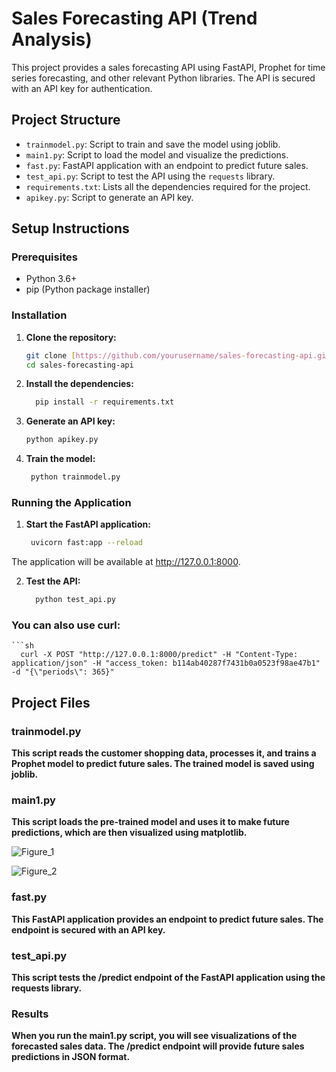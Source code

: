 # Sales Forecasting API (Trend Analysis)

This project provides a sales forecasting API using FastAPI, Prophet for time series forecasting, and other relevant Python libraries. The API is secured with an API key for authentication.

## Project Structure

- `trainmodel.py`: Script to train and save the model using joblib.
- `main1.py`: Script to load the model and visualize the predictions.
- `fast.py`: FastAPI application with an endpoint to predict future sales.
- `test_api.py`: Script to test the API using the `requests` library.
- `requirements.txt`: Lists all the dependencies required for the project.
- `apikey.py`: Script to generate an API key.

## Setup Instructions

### Prerequisites

- Python 3.6+
- pip (Python package installer)

### Installation

1. **Clone the repository:**

   ```sh
   git clone [https://github.com/yourusername/sales-forecasting-api.git](https://github.com/Dhruvil5995/trend_analysis)
   cd sales-forecasting-api

2. **Install the dependencies:**

   ```sh
     pip install -r requirements.txt
   
3. **Generate an API key:**

   ```sh
   python apikey.py
   
4. **Train the model:**

   ```sh
    python trainmodel.py

### Running the Application

1. **Start the FastAPI application:**

   ```sh
    uvicorn fast:app --reload

  The application will be available at http://127.0.0.1:8000.

2. **Test the API:**

    ```sh
      python test_api.py

### You can also use curl:

    ```sh
      curl -X POST "http://127.0.0.1:8000/predict" -H "Content-Type: application/json" -H "access_token: b114ab40287f7431b0a0523f98ae47b1" -d "{\"periods\": 365}"


## Project Files

### trainmodel.py
**This script reads the customer shopping data, processes it, and trains a Prophet model to predict future sales. The trained model is saved using joblib.**

### main1.py
**This script loads the pre-trained model and uses it to make future predictions, which are then visualized using matplotlib.**


![Figure_1](https://github.com/Dhruvil5995/trend_analysis/assets/64741151/ecc0ae90-72d2-4f02-9981-42c54a6036dc)

![Figure_2](https://github.com/Dhruvil5995/trend_analysis/assets/64741151/3e000003-cda5-467b-9452-4dd48c65f36c)



### fast.py
**This FastAPI application provides an endpoint to predict future sales. The endpoint is secured with an API key.**


### test_api.py
**This script tests the /predict endpoint of the FastAPI application using the requests library.**

### Results
**When you run the main1.py script, you will see visualizations of the forecasted sales data. The /predict endpoint will provide future sales predictions in JSON format.**

























   
